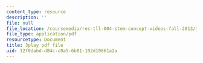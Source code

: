 ```yaml
---
content_type: resource
description: ''
file: null
file_location: /coursemedia/res-tll-004-stem-concept-videos-fall-2013/12f0dabdd84cc0a56b81102d10861a2a_8r_cJIHv3A0.pdf
file_type: application/pdf
resourcetype: Document
title: 3play pdf file
uid: 12f0dabd-d84c-c0a5-6b81-102d10861a2a
---
```

